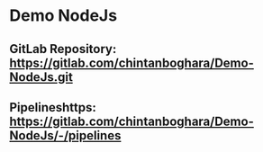 # Demo NodeJs

## GitLab Repository: https://gitlab.com/chintanboghara/Demo-NodeJs.git
   ## Pipelineshttps: https://gitlab.com/chintanboghara/Demo-NodeJs/-/pipelines
